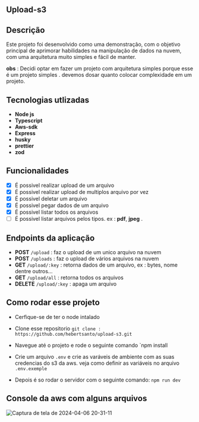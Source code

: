 ## Upload-s3

## Descrição

Este projeto foi desenvolvido como uma demonstração, com o objetivo principal de aprimorar habilidades na manipulação de dados na nuvem,
com uma arquitetura muito simples e fácil de manter.

**obs** : Decidi optar em fazer um projeto com arquitetura simples porque esse é um projeto simples .
devemos dosar quanto colocar complexidade em um projeto.

## **Tecnologias utlizadas**

- **Node js**
- **Typescript**
- **Aws-sdk**
- **Express**
- **husky**
- **prettier**
- **zod**

## **Funcionalidades**

- [x] É possivel realizar upload de um arquivo
- [x] É possivel realizar upload de multiplos arquivo por vez
- [x] É possivel deletar um arquivo
- [x] É possivel pegar dados de um arquivo
- [x] É possivel listar todos os arquivos
- [ ] É possivel listar arquivos pelos tipos. ex : **pdf**, **jpeg** .

## **Endpoints da aplicação**

- **POST** `/upload` : faz o upload de um unico arquivo na nuvem
- **POST** `/uploads` : faz o upload de vários arquivos na nuvem
- **GET** `/upload/:key` : retorna dados de um arquivo, ex : bytes, nome dentre outros...
- **GET** `/upload/all` : retorna todos os arquivos
- **DELETE** `/upload/:key` : apaga um arquivo

## Como rodar esse projeto

- Cerfique-se de ter o node intalado
- Clone esse repositorio `git clone : https://github.com/hebertsanto/upload-s3.git`
- Navegue até o projeto e rode o seguinte comando `npm install

- Crie um arquivo `.env` e crie as varáveis de ambiente com as suas credencias do s3 da aws.
  veja como definir as variáveis no arquivo `.env.exemple`
- Depois é so rodar o servidor com o seguinte comando: `npm run dev`

## Console da aws com alguns arquivos

![Captura de tela de 2024-04-06 20-31-11](https://github.com/hebertsanto/upload-s3/assets/108555424/a3a31951-33d3-4955-8458-62c30c4ad5d4)
